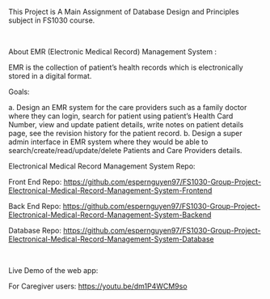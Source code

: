 This Project is A Main Assignment of Database Design and Principles subject in FS1030 course.

<br>

About EMR (Electronic Medical Record) Management System :
<br>

EMR is the collection of patient’s health records which is electronically stored in a digital format.
<br>

Goals:
<br>

a. Design an EMR system for the care providers such as a family doctor where they can login, search for patient using patient’s Health Card Number, view and update patient details, write notes on patient details page, see the revision history for the patient record.
b. Design a super admin interface in EMR system where they would be able to search/create/read/update/delete Patients and Care Providers details.
<br>


Electronical Medical Record Management System Repo:

Front End Repo: https://github.com/espernguyen97/FS1030-Group-Project-Electronical-Medical-Record-Management-System-Frontend

Back End Repo: https://github.com/espernguyen97/FS1030-Group-Project-Electronical-Medical-Record-Management-System-Backend

Database Repo: https://github.com/espernguyen97/FS1030-Group-Project-Electronical-Medical-Record-Management-System-Database

<br>

Live Demo of the web app: 

For Caregiver users:  https://youtu.be/dm1P4WCM9so

